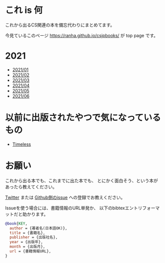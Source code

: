 # これ is 何
これから出るCS関連の本を備忘代わりにまとめてます。

今見ているこのページ <https://ranha.github.io/csjpbooks/> が top page です。

# 2021
* [2021/01](https://ranha.github.io/csjpbooks/2021_01/books)
* [2021/02](https://ranha.github.io/csjpbooks/2021_02/books)
* [2021/03](https://ranha.github.io/csjpbooks/2021_03/books)
* [2021/04](https://ranha.github.io/csjpbooks/2021_04/books)
* [2021/05](https://ranha.github.io/csjpbooks/2021_05/books)
* [2021/06](https://ranha.github.io/csjpbooks/2021_06/books)

# 以前に出版されたやつで気になっているもの
* [Timeless](https://ranha.github.io/csjpbooks/timeless/books)

# お願い
これから出る本でも、これまでに出た本でも、
とにかく面白そう、という本があったら教えてください。

[Twitter](https://twitter.com/ranha)
または
[Github側のissue](https://github.com/ranha/csjpbooks/issues)
への登録でお教えください。

Issueを使う場合には、書籍情報のURL単発か、
以下のbibtexエントリフォーマットだと助かります。
```BibTeX
@book{KEY,
  author = {著者名(日本語OK)},
  title = {書籍名},
  publisher = {出版社名},
  year = {出版年},
  month = {出版月},
  url = {書籍情報URL},
}
```
